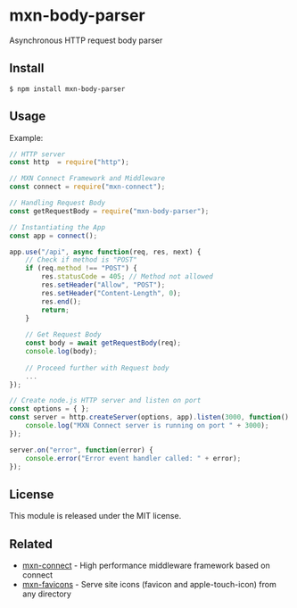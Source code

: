 # mxn-body-parser

Asynchronous HTTP request body parser

## Install

```
$ npm install mxn-body-parser
```

## Usage

Example:

```js
// HTTP server
const http  = require("http");

// MXN Connect Framework and Middleware
const connect = require("mxn-connect");

// Handling Request Body
const getRequestBody = require("mxn-body-parser");

// Instantiating the App
const app = connect();

app.use("/api", async function(req, res, next) {
    // Check if method is "POST"
    if (req.method !== "POST") {
        res.statusCode = 405; // Method not allowed
        res.setHeader("Allow", "POST");
        res.setHeader("Content-Length", 0);
        res.end();
        return;
    }
    
    // Get Request Body
    const body = await getRequestBody(req);
    console.log(body);
    
    // Proceed further with Request body
    ...
});

// Create node.js HTTP server and listen on port
const options = { };
const server = http.createServer(options, app).listen(3000, function() {
    console.log("MXN Connect server is running on port " + 3000);
});

server.on("error", function(error) {
    console.error("Error event handler called: " + error);
});
```

## License

This module is released under the MIT license.

## Related

- [mxn-connect](https://github.com/ZimNovich/mxn-connect) - High performance middleware framework based on connect
- [mxn-favicons](https://github.com/ZimNovich/mxn-favicons) - Serve site icons (favicon and apple-touch-icon) from any directory
